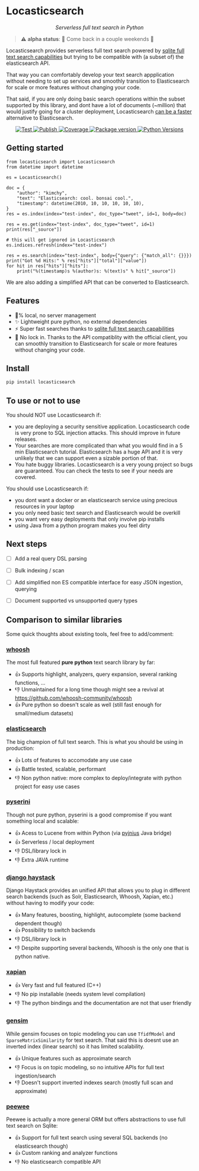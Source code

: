 # Locasticsearch

<p align="center">
    <em>Serverless full text search in Python</em>
</p>

> ⚠️ **alpha status**: 🚧 Come back in a couple weekends 🚧

Locasticsearch provides serverless full text search powered by [sqlite full text search capabilities](https://www.sqlite.org/fts5.html) but trying to be compatible with (a subset of) the elasticsearch API.

That way you can comfortably develop your text search appplication without needing to set up services and smoothly transition to Elasticsearch for scale or more features without changing your code.

That said, if you are only doing basic search operations within the subset supported by this library, and dont have a lot of documents (~million) that would justify going for a cluster deployment, Locasticsearch [can be a faster](benchmarks) alternative to Elasticsearch.

<p align="center">
<a href="https://github.com/elyase/locasticsearch/actions?query=workflow%3ATest" target="_blank">
    <img src="https://github.com/elyase/locasticsearch/workflows/Test/badge.svg" alt="Test">
</a>
<a href="https://github.com/elyase/locasticsearch/actions?query=workflow%3APublish" target="_blank">
    <img src="https://github.com/elyase/locasticsearch/workflows/Publish/badge.svg" alt="Publish">
</a>
<a href="https://codecov.io/gh/elyase/locasticsearch" target="_blank">
    <img src="https://img.shields.io/codecov/c/github/elyase/locasticsearch?color=%2334D058" alt="Coverage">
</a>
<a href="https://pypi.org/project/locasticsearch" target="_blank">
    <img src="https://img.shields.io/pypi/v/locasticsearch?color=%2334D058&label=pypi%20package" alt="Package version">
</a>
<a href="https://pypi.org/project/locasticsearch/" target="_blank">
    <img src="https://img.shields.io/pypi/pyversions/locasticsearch.svg" alt="Python Versions">
</a>
</p>


## Getting started

```
from locasticsearch import Locasticsearch
from datetime import datetime

es = Locasticsearch()

doc = {
    "author": "kimchy",
    "text": "Elasticsearch: cool. bonsai cool.",
    "timestamp": datetime(2010, 10, 10, 10, 10, 10),
}
res = es.index(index="test-index", doc_type="tweet", id=1, body=doc)

res = es.get(index="test-index", doc_type="tweet", id=1)
print(res["_source"])

# this will get ignored in Locasticsearch
es.indices.refresh(index="test-index")

res = es.search(index="test-index", body={"query": {"match_all": {}}})
print("Got %d Hits:" % res["hits"]["total"]["value"])
for hit in res["hits"]["hits"]:
    print("%(timestamp)s %(author)s: %(text)s" % hit["_source"])
```

We are also adding a simplified API that can be converted to Elasticsearch.

## Features

- 💯% local, no server management
- ✨ Lightweight pure python, no external dependencies
- ⚡ Super fast searches thanks to [sqlite full text search capabilities](https://www.sqlite.org/fts5.html)
- 🔗 No lock in. Thanks to the API compatiblity with the official client, you can smoothly transition to Elasticsearch for scale or more features without changing your code.

## Install

```bash
pip install locasticsearch
```

## To use or not to use

You should NOT use Locasticsearch if:

- you are deploying a security sensitive application. Locasticsearch code is very prone to SQL injection attacks. This should improve in future releases.
- Your searches are more complicated than what you would find in a 5 min Elasticsearch tutorial. Elasticsearch has a huge API and it is very unlikely that we can support even a sizable portion of that.
- You hate buggy libraries. Locasticsearch is a very young project so bugs are guaranteed. You can check the tests to see if your needs are covered. 

You should use Locasticsearch if:

- you dont want a docker or an elasticsearch service using precious resources in your laptop
- you only need basic text search and Elasticsearch would be overkill
- you want very easy deployments that only involve pip installs
- using Java from a python program makes you feel dirty


## Next steps

- [ ] Add a real query DSL parsing
- [ ] Bulk indexing / scan
- [ ] Add simplified non ES compatible interface for easy JSON ingestion, querying
- [ ] Document supported vs unsupported query types


## Comparison to similar libraries

Some quick thoughts about existing tools, feel free to add/comment:

### [whoosh](https://whoosh.readthedocs.io/en/latest/intro.html)

The most full featured **pure python** text search library by far:

- 👍 Supports highlight, analyzers, query expansion, several ranking functions, ...  
- 👎 Unmaintained for a long time though might see a revival at https://github.com/whoosh-community/whoosh 
- 👍 Pure python so doesn't scale as well (still fast enough for small/medium datasets) 

### [elasticsearch](https://www.elastic.co)

The big champion of full text search. This is what you should be using in production:

- 👍 Lots of features to accomodate any use case
- 👍 Battle tested, scalable, performant
- 👎 Non python native: more complex to deploy/integrate with python project for easy use cases

### [pyserini](https://github.com/castorini/pyserini/)

Though not pure python, pyserini is a good compromise if you want something local and scalable:

- 👍 Acess to Lucene from within Python (via [pyjnius](https://github.com/kivy/pyjnius) Java bridge)
- 👍 Serverless / local deployment 
- 👎 DSL/library lock in
- 👎 Extra JAVA runtime


### [django haystack](https://django-haystack.readthedocs.io/en/master/)

Django Haystack provides an unified API that allows you to plug in different search backends (such as Solr, Elasticsearch, Whoosh, Xapian, etc.) without having to modify your code:

- 👍 Many features, boosting, highlight, autocomplete (some backend dependent though)
- 👍 Possibility to switch backends
- 👎 DSL/library lock in
- 👎 Despite supporting several backends, Whoosh is the only one that is python native.


### [xapian](https://xapian.org/docs/bindings/python/)

- 👍 Very fast and full featured (C++) 
- 👎 No pip installable (needs system level compilation)
- 👎 The python bindings and the documentation are not that user friendly


### [gensim](https://radimrehurek.com/gensim/)

While gensim focuses on topic modeling you can use `TfidfModel` and `SparseMatrixSimilarity` for text search. That said this is doesnt use an inverted index (linear search) so it has limited scalability.

- 👍 Unique features such as approximate search
- 👎 Focus is on topic modeling, so no intuitive APIs for full text ingestion/search
- 👎 Doesn't support inverted indexes search (mostly full scan and approximate)


### [peewee](http://docs.peewee-orm.com/en/latest/)

Peewee is actually a more general ORM but offers abstractions to use full text search on Sqlite:

- 👍 Support for full text search using several SQL backends (no elasticsearch though)
- 👍 Custom ranking and analyzer functions
- 👎 No elasticsearch compatible API


